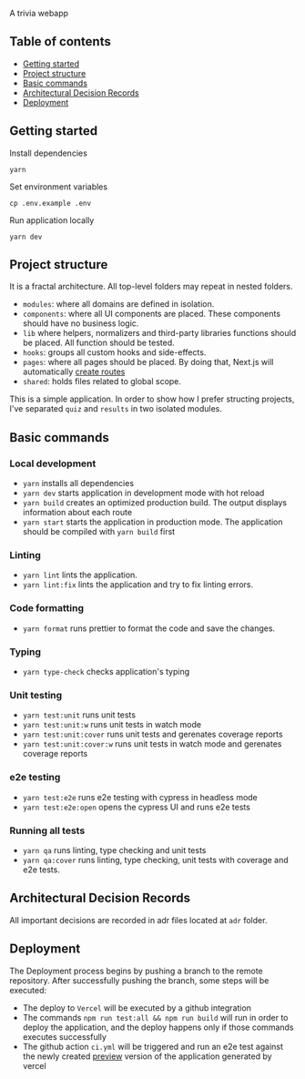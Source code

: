 A trivia webapp

## Table of contents

- [Getting started](#getting-started)
- [Project structure](#project-structure)
- [Basic commands](#basic-commands)
- [Architectural Decision Records](#architectural-decision-records)
- [Deployment](#deployment)

## Getting started

Install dependencies

```
yarn
```

Set environment variables

```
cp .env.example .env
```

Run application locally

```
yarn dev
```

## Project structure

It is a fractal architecture. All top-level folders may repeat in nested folders.

- `modules`: where all domains are defined in isolation.
- `components`: where all UI components are placed. These components should have no business logic.
- `lib` where helpers, normalizers and third-party libraries functions should be placed. All function should be tested.
- `hooks`: groups all custom hooks and side-effects.
- `pages`: where all pages should be placed. By doing that, Next.js will automatically [create routes](https://nextjs.org/docs/basic-features/pages)
- `shared`: holds files related to global scope.

This is a simple application. In order to show how I prefer structing projects, I've separated `quiz` and `results` in two isolated modules.

## Basic commands

### Local development

- `yarn` installs all dependencies
- `yarn dev` starts application in development mode with hot reload
- `yarn build` creates an optimized production build. The output displays information about each route
- `yarn start` starts the application in production mode. The application should be compiled with `yarn build` first

### Linting

- `yarn lint` lints the application.
- `yarn lint:fix` lints the application and try to fix linting errors.

### Code formatting

- `yarn format` runs prettier to format the code and save the changes.

### Typing

- `yarn type-check` checks application's typing

### Unit testing

- `yarn test:unit` runs unit tests
- `yarn test:unit:w` runs unit tests in watch mode
- `yarn test:unit:cover` runs unit tests and gerenates coverage reports
- `yarn test:unit:cover:w` runs unit tests in watch mode and gerenates coverage reports

### e2e testing

- `yarn test:e2e` runs e2e testing with cypress in headless mode
- `yarn test:e2e:open` opens the cypress UI and runs e2e tests

### Running all tests

- `yarn qa` runs linting, type checking and unit tests
- `yarn qa:cover` runs linting, type checking, unit tests with coverage and e2e tests.

## Architectural Decision Records

All important decisions are recorded in adr files located at `adr` folder.

## Deployment

The Deployment process begins by pushing a branch to the remote repository. After successfully pushing the branch, some steps will be executed:

- The deploy to `Vercel` will be executed by a github integration
- The commands `npm run test:all && npm run build` will run in order to deploy the application, and the deploy happens only if those commands executes successfully
- The github action `ci.yml` will be triggered and run an e2e test against the newly created [preview](https://vercel.com/docs/platform/deployments#preview) version of the application generated by vercel
